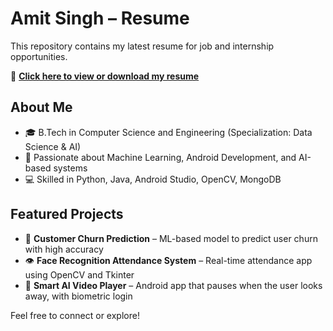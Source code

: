 # Amit Singh – Resume

This repository contains my latest resume for job and internship opportunities.

📄 **[Click here to view or download my resume](AmitSingh_Resume.pdf)**

## About Me
- 🎓 B.Tech in Computer Science and Engineering (Specialization: Data Science & AI)
- 🧠 Passionate about Machine Learning, Android Development, and AI-based systems
- 💻 Skilled in Python, Java, Android Studio, OpenCV, MongoDB

## Featured Projects
- 🤖 **Customer Churn Prediction** – ML-based model to predict user churn with high accuracy
- 👁️ **Face Recognition Attendance System** – Real-time attendance app using OpenCV and Tkinter
- 📱 **Smart AI Video Player** – Android app that pauses when the user looks away, with biometric login

Feel free to connect or explore!
